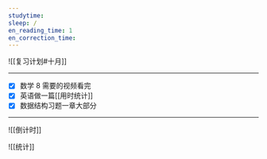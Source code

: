 ```yaml
---
studytime: 
sleep: /
en_reading_time: 1
en_correction_time: 
---
```

![[复习计划#十月]]

---

- [x] 数学 8 需要的视频看完
- [x] 英语做一篇[[用时统计]]
- [x] 数据结构习题一章大部分

---

![[倒计时]]

![[统计]]
